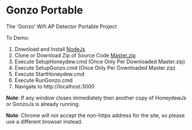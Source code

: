 # Gonzo Portable
The 'Gonzo' Wifi AP Detector Portable Project

To Demo:

1. Download and Install [NodeJs](https://nodejs.org/en/download/)
2. Clone or Download Zip of Source Code [Master.zip](https://github.com/TheManFromIT/Gonzo_Portable/archive/master.zip)
3. Execute SetupHoneydew.cmd (Once Only Per Downloaded Master.zip)
4. Execute SetupGonzo.cmd (Once Only Per Downloaded Master.zip)
5. Execute StartHoneydew.cmd
6. Execute RunGonzo.cmd
7. Navigate to http://localhost:3000

**Note**: If any window closes immediately then another copy of HoneydewJs or GonzoJs is already running.

**Note**: Chrome will not accept the non-https address for the site, so please use a different browser instead.